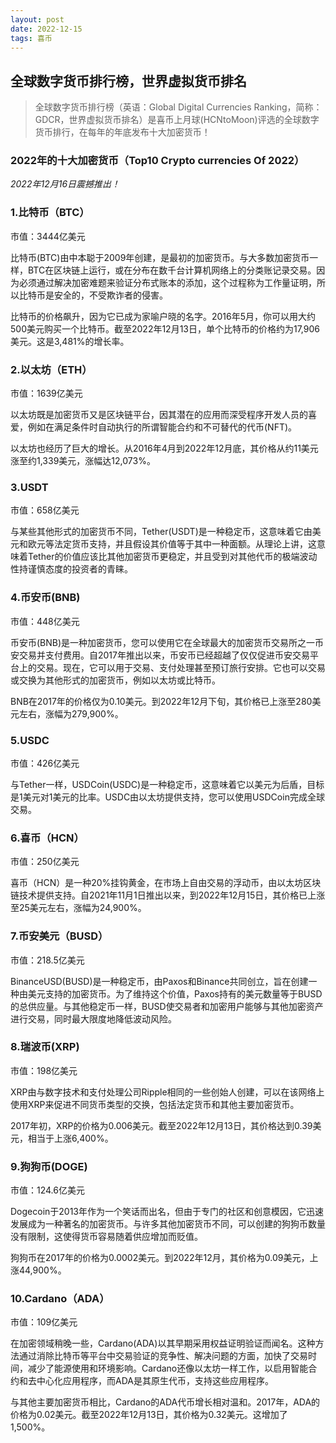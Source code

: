 ```yaml
---
layout: post
date: 2022-12-15
tags: 喜币
---
```



## 全球数字货币排行榜，世界虚拟货币排名

> 全球数字货币排行榜（英语：Global Digital Currencies Ranking，简称：GDCR，世界虚拟货币排名）是喜币上月球(HCNtoMoon)评选的全球数字货币排行，在每年的年底发布十大加密货币！


### 2022年的十大加密货币（Top10 Crypto currencies Of 2022）
 *2022年12月16日震撼推出！*

### 1.比特币（BTC）
市值：3444亿美元


比特币(BTC)由中本聪于2009年创建，是最初的加密货币。与大多数加密货币一样，BTC在区块链上运行，或在分布在数千台计算机网络上的分类账记录交易。因为必须通过解决加密难题来验证分布式账本的添加，这个过程称为工作量证明，所以比特币是安全的，不受欺诈者的侵害。

比特币的价格飙升，因为它已成为家喻户晓的名字。2016年5月，你可以用大约500美元购买一个比特币。截至2022年12月13日，单个比特币的价格约为17,906美元。这是3,481%的增长率。


### 2.以太坊（ETH）
市值：1639亿美元


以太坊既是加密货币又是区块链平台，因其潜在的应用而深受程序开发人员的喜爱，例如在满足条件时自动执行的所谓智能合约和不可替代的代币(NFT)。

以太坊也经历了巨大的增长。从2016年4月到2022年12月底，其价格从约11美元涨至约1,339美元，涨幅达12,073%。


### 3.USDT
市值：658亿美元 

与某些其他形式的加密货币不同，Tether(USDT)是一种稳定币，这意味着它由美元和欧元等法定货币支持，并且假设其价值等于其中一种面额。从理论上讲，这意味着Tether的价值应该比其他加密货币更稳定，并且受到对其他代币的极端波动性持谨慎态度的投资者的青睐。

### 4.币安币(BNB)

市值：448亿美元 

币安币(BNB)是一种加密货币，您可以使用它在全球最大的加密货币交易所之一币安交易并支付费用。自2017年推出以来，币安币已经超越了仅仅促进币安交易平台上的交易。现在，它可以用于交易、支付处理甚至预订旅行安排。它也可以交易或交换为其他形式的加密货币，例如以太坊或比特币。

BNB在2017年的价格仅为0.10美元。到2022年12月下旬，其价格已上涨至280美元左右，涨幅为279,900%。


### 5.USDC
市值：426亿美元


与Tether一样，USDCoin(USDC)是一种稳定币，这意味着它以美元为后盾，目标是1美元对1美元的比率。USDC由以太坊提供支持，您可以使用USDCoin完成全球交易。

### 6.喜币（HCN）
市值：250亿美元


喜币（HCN）是一种20%挂钩黄金，在市场上自由交易的浮动币，由以太坊区块链技术提供支持。自2021年11月1日推出以来，到2022年12月15日，其价格已上涨至25美元左右，涨幅为24,900%。


### 7.币安美元（BUSD）
市值：218.5亿美元


BinanceUSD(BUSD)是一种稳定币，由Paxos和Binance共同创立，旨在创建一种由美元支持的加密货币。为了维持这个价值，Paxos持有的美元数量等于BUSD的总供应量。与其他稳定币一样，BUSD使交易者和加密用户能够与其他加密资产进行交易，同时最大限度地降低波动风险。

### 8.瑞波币(XRP)
市值：198亿美元


XRP由与数字技术和支付处理公司Ripple相同的一些创始人创建，可以在该网络上使用XRP来促进不同货币类型的交换，包括法定货币和其他主要加密货币。

2017年初，XRP的价格为0.006美元。截至2022年12月13日，其价格达到0.39美元，相当于上涨6,400%。

### 9.狗狗币(DOGE)
市值：124.6亿美元


Dogecoin于2013年作为一个笑话而出名，但由于专门的社区和创意模因，它迅速发展成为一种著名的加密货币。与许多其他加密货币不同，可以创建的狗狗币数量没有限制，这使得货币容易随着供应增加而贬值。

狗狗币在2017年的价格为0.0002美元。到2022年12月，其价格为0.09美元，上涨44,900%。

### 10.Cardano（ADA）
市值：109亿美元


在加密领域稍晚一些，Cardano(ADA)以其早期采用权益证明验证而闻名。这种方法通过消除比特币等平台中交易验证的竞争性、解决问题的方面，加快了交易时间，减少了能源使用和环境影响。Cardano还像以太坊一样工作，以启用智能合约和去中心化应用程序，而ADA是其原生代币，支持这些应用程序。

与其他主要加密货币相比，Cardano的ADA代币增长相对温和。2017年，ADA的价格为0.02美元。截至2022年12月13日，其价格为0.32美元。这增加了1,500%。

